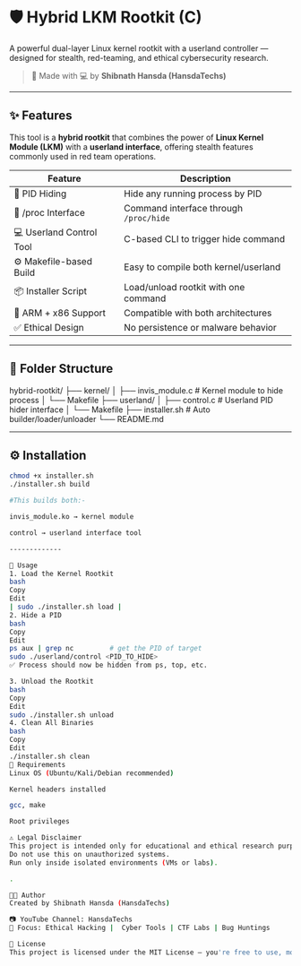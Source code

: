 # 🛡️ Hybrid LKM Rootkit (C)

A powerful dual-layer Linux kernel rootkit with a userland controller — designed for stealth, red-teaming, and ethical cybersecurity research.

> 🚀 Made with 💻 by **Shibnath Hansda (HansdaTechs)**

---

## ✨ Features

This tool is a **hybrid rootkit** that combines the power of **Linux Kernel Module (LKM)** with a **userland interface**, offering stealth features commonly used in red team operations.

| Feature                    | Description                              |
|---------------------------|------------------------------------------|
| 🥷 PID Hiding              | Hide any running process by PID          |
| 🔐 /proc Interface         | Command interface through `/proc/hide`   |
| 💻 Userland Control Tool   | C-based CLI to trigger hide command      |
| ⚙️ Makefile-based Build    | Easy to compile both kernel/userland     |
| 📦 Installer Script        | Load/unload rootkit with one command     |
| 🧪 ARM + x86 Support       | Compatible with both architectures       |
| ✅ Ethical Design          | No persistence or malware behavior       |

--------

## 📁 Folder Structure

hybrid-rootkit/
├── kernel/
│ ├── invis_module.c # Kernel module to hide process
│ └── Makefile
├── userland/
│ ├── control.c # Userland PID hider interface
│ └── Makefile
├── installer.sh # Auto builder/loader/unloader
└── README.md

---------

## ⚙️ Installation

```bash
chmod +x installer.sh
./installer.sh build

#This builds both:-

invis_module.ko → kernel module

control → userland interface tool

-------------

🚀 Usage
1. Load the Kernel Rootkit
bash
Copy
Edit
| sudo ./installer.sh load |
2. Hide a PID
bash
Copy
Edit
ps aux | grep nc         # get the PID of target
sudo ./userland/control <PID_TO_HIDE>
✅ Process should now be hidden from ps, top, etc.

3. Unload the Rootkit
bash
Copy
Edit
sudo ./installer.sh unload
4. Clean All Binaries
bash
Copy
Edit
./installer.sh clean
📌 Requirements
Linux OS (Ubuntu/Kali/Debian recommended)

Kernel headers installed

gcc, make

Root privileges

⚠️ Legal Disclaimer
This project is intended only for educational and ethical research purposes.
Do not use this on unauthorized systems.
Run only inside isolated environments (VMs or labs).

.

🧑‍💻 Author
Created by Shibnath Hansda (HansdaTechs)

📷 YouTube Channel: HansdaTechs
🎯 Focus: Ethical Hacking |  Cyber Tools | CTF Labs | Bug Huntings 

📄 License
This project is licensed under the MIT License — you're free to use, modify, and distribute with credit.












